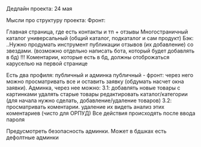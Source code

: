 Дедлайн проекта: 24 мая

Мысли про структуру проекта: Фронт:

Главная страница, где есть контакты и тп + отзывы
Многостраничный каталог универсальный (общий каталог, подкаталог и сам продукт)
Бэк: ..Нужно продумать инструмент публикации отзывов (их добавление) со звездами. (возможно отдельно написать бота, который будет добавлять в бд) !!! Коментарии, которые есть в бд, должны отоброжаться каруселью на первой странице

Есть два профиля: публичный и админка
публичный - фронт: через него можно просматривать все и оставить заявку (обдумать насчет окна заявки).
Админка, через нее можно: 3.1:
добавлять новые товары с картинками
удалять старые товары
редактировать каталог/категории (для начала нужно сделать, добавление/удаление товаров) 3.2:
просматривать коментарии. удаление их
видеть анализ этих коментариев (чисто для ОРПУД)
Все действия происходять после ввода пароля

Предусмотреть безопасность админки. Может в бдшках есть дефолтные админки
